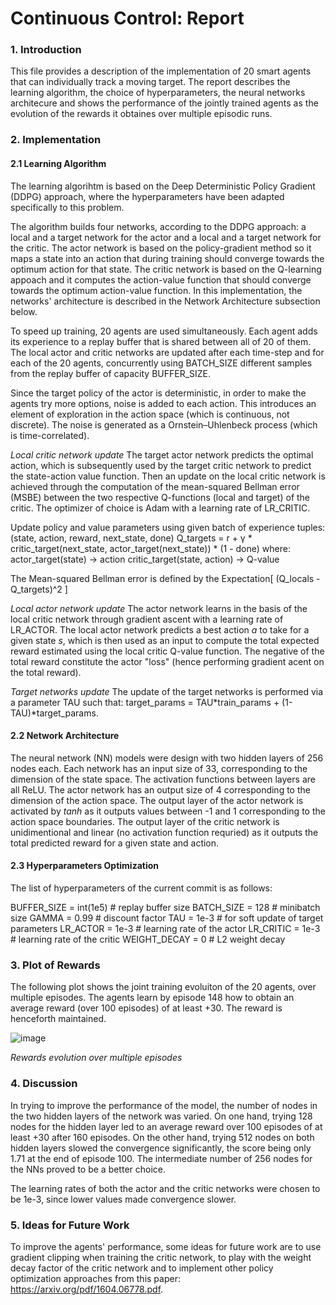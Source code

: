 
# Continuous Control: Report

### 1. Introduction

This file provides a description of the implementation of 20 smart agents that can individually track a moving target. The report describes the learning algorithm, the choice of hyperparameters, the neural networks architecure and shows the performance of the jointly trained agents as the evolution of the rewards it obtaines over multiple episodic runs.

### 2. Implementation

#### 2.1 Learning Algorithm
The learning algorihtm is based on the Deep Deterministic Policy Gradient (DDPG) approach, where the hyperparameters have been adapted specifically to this problem.

The algorithm builds four networks, according to the DDPG approach: a local and a target network for the actor and a local and a target network for the critic. The actor network is based on the policy-gradient method so it maps a state into an action that during training should converge towards the optimum action for that state. The critic network is based on the Q-learning appoach and it computes the action-value function that should converge towards the optimum action-value function. In this implementation, the networks' architecture is described in the Network Architecture subsection below. 

To speed up training, 20 agents are used simultaneously. Each agent adds its experience to a replay buffer that is shared between all of 20 of them. The local actor and critic networks are updated after each time-step and for each of the 20 agents, concurrently using BATCH_SIZE different samples from the replay buffer of capacity BUFFER_SIZE. 

Since the target policy of the actor is deterministic, in order to make the agents try more options, noise is added to each action. This introduces an element of exploration in the action space (which is continuous, not discrete). The noise is generated as a Ornstein–Uhlenbeck process (which is time-correlated). 


*Local critic network update*
The target actor network predicts the optimal action, which is subsequently used by the target critic network to predict the state-action value function. Then an update on the local critic network is achieved through the computation of the mean-squared Bellman error (MSBE) between the two respective Q-functions (local and target) of the critic. The optimizer of choice is Adam with a learning rate of LR_CRITIC.

Update policy and value parameters using given batch of experience tuples: (state, action, reward, next_state, done)
Q_targets = r + γ * critic_target(next_state, actor_target(next_state)) * (1 - done)
where:
  actor_target(state) -> action
  critic_target(state, action) -> Q-value
  
The Mean-squared Bellman error is defined by the Expectation[ (Q_locals - Q_targets)^2 ]


*Local actor network update*
The actor network learns in the basis of the local critic network through gradient ascent with a learning rate of LR_ACTOR. The local actor network predicts a best action *a* to take for a given state *s*, which is then used as an input to compute the total expected reward estimated using the local critic Q-value function. The negative of the total reward constitute the actor "loss" (hence performing gradient acent on the total reward).

*Target networks update*
The update of the target networks is performed via a parameter TAU such that: target_params = TAU*train_params + (1-TAU)*target_params.


#### 2.2 Network Architecture
The neural network (NN) models were design with two hidden layers of 256 nodes each. Each network has an input size of 33, corresponding to the dimension of the state space. The activation functions between layers are all ReLU. The actor network has an output size of 4 corresponding to the dimension of the action space. The output layer of the actor network is activated by *tanh* as it outputs values between -1 and 1 corresponding to the action space boundaries. The output layer of the critic network is unidimentional and linear (no activation function requried) as it outputs the total predicted reward for a given state and action.

#### 2.3 Hyperparameters Optimization

The list of hyperparameters of the current commit is as follows:

BUFFER_SIZE = int(1e5)  # replay buffer size
BATCH_SIZE = 128        # minibatch size
GAMMA = 0.99            # discount factor
TAU = 1e-3              # for soft update of target parameters
LR_ACTOR = 1e-3         # learning rate of the actor 
LR_CRITIC = 1e-3        # learning rate of the critic
WEIGHT_DECAY = 0        # L2 weight decay


### 3. Plot of Rewards

The following plot shows the joint training evoluiton of the 20 agents, over multiple episodes. The agents learn by episode 148 how to obtain an average reward (over 100 episodes) of at least +30. The reward is henceforth maintained.

![image](https://github.com/mionescu/udacity-continuous-control/blob/master/rewards_plot_v1.png)

*Rewards evolution over multiple episodes*

### 4. Discussion
In trying to improve the performance of the model, the number of nodes in the two hidden layers of the network was varied.
On one hand, trying 128 nodes for the hidden layer led to an average reward over 100 episodes of at least +30 after 160 episodes. On the other hand, trying 512 nodes on both hidden layers slowed the convergence significantly, the score being only 1.71 at the end of episode 100. The intermediate number of 256 nodes for the NNs proved to be a better choice.

The learning rates of both the actor and the critic networks were chosen to be 1e-3, since lower values made convergence slower.


### 5. Ideas for Future Work

To improve the agents' performance, some ideas for future work are to use gradient clipping when training the critic network, to play with the weight decay factor of the critic network and to implement other policy optimization approaches from this paper: https://arxiv.org/pdf/1604.06778.pdf.

